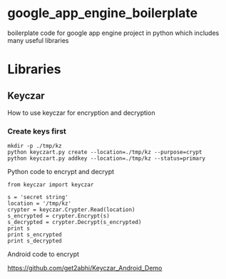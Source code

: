 # google_app_engine_boilerplate
boilerplate code for google app engine project in python which includes many useful libraries 

# Libraries

## Keyczar

How to use keyczar for encryption and decryption

### Create keys first


```
mkdir -p ./tmp/kz 
python keyczart.py create --location=./tmp/kz --purpose=crypt 
python keyczart.py addkey --location=./tmp/kz --status=primary 
```


Python code to encrypt and decrypt


```
from keyczar import keyczar

s = 'secret string'
location = '/tmp/kz'
crypter = keyczar.Crypter.Read(location)
s_encrypted = crypter.Encrypt(s)
s_decrypted = crypter.Decrypt(s_encrypted)
print s
print s_encrypted
print s_decrypted
```

Android code to encrypt

https://github.com/get2abhi/Keyczar_Android_Demo

